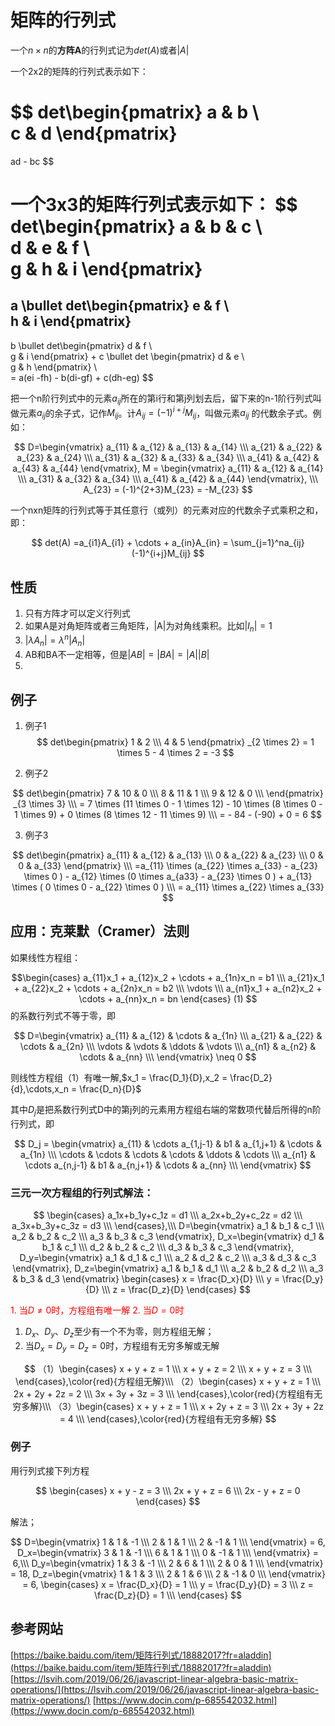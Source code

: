 # 矩阵的行列式

一个$n \times n$的**方阵A**的行列式记为$det(A)$或者$|A|$

一个2x2的矩阵的行列式表示如下：

$$
det\begin{pmatrix}
  a & b  \\\
  c & d 
\end{pmatrix}
=
ad - bc
$$

一个3x3的矩阵行列式表示如下：
$$
det\begin{pmatrix}
  a & b & c  \\\
  d & e & f \\\
  g & h & i
\end{pmatrix}
=
a \bullet det\begin{pmatrix}
  e & f \\\
  h & i
\end{pmatrix}
-
b \bullet det\begin{pmatrix}
  d & f \\\
  g & i
\end{pmatrix}
+
c \bullet det \begin{pmatrix}
  d & e \\\
  g & h
\end{pmatrix} \\\
= a(ei -fh) - b(di-gf) + c(dh-eg)
$$

把一个n阶行列式中的元素$a_{ij}$所在的第i行和第j列划去后，留下来的n-1阶行列式叫做元素$a_{ij}$的余子式，记作$M_{ij}$。计$A_{ij}=(-1)^{i+j}M_{ij}$，叫做元素$a_{ij}$
的代数余子式。例如：

$$
D=\begin{vmatrix}
  a_{11} & a_{12} & a_{13} & a_{14} \\\
  a_{21} & a_{22} & a_{23} & a_{24} \\\
  a_{31} & a_{32} & a_{33} & a_{34} \\\
  a_{41} & a_{42} & a_{43} & a_{44} 
\end{vmatrix},
M = \begin{vmatrix}
  a_{11} & a_{12} & a_{14} \\\
  a_{31} & a_{32}  & a_{34} \\\
  a_{41} & a_{42} & a_{44} 
\end{vmatrix}, \\\
A_{23} = (-1)^{2+3}M_{23} = -M_{23}
$$

一个nxn矩阵的行列式等于其任意行（或列）的元素对应的代数余子式乘积之和，即：

$$
det(A) =a_{i1}A_{i1} + \cdots + a_{in}A_{in} = \sum_{j=1}^na_{ij}(-1)^{i+j}M_{ij}
$$

## 性质

1. 只有方阵才可以定义行列式
2. 如果A是对角矩阵或者三角矩阵，|A|为对角线乘积。比如$|I_n|=1$
3. $|\lambda A_n|=\lambda^n|A_n|$
4. AB和BA不一定相等，但是$|AB|=|BA| = |A||B|$
5. 
## 例子

1. 例子1
$$
det\begin{pmatrix}
  1 & 2 \\\
  4 & 5 
\end{pmatrix}
_{2 \times 2}
= 1 \times 5 - 4 \times 2 
= -3
$$

2. 例子2

$$
det\begin{pmatrix}
  7 & 10 & 0 \\\
  8 & 11 & 1 \\\
  9 & 12 & 0 \\\ 
\end{pmatrix}
_{3 \times 3} \\\
= 7 \times (11 \times 0 - 1 \times 12) - 10 \times (8 \times 0 - 1 \times 9) + 0 \times (8 \times 12 - 11 \times 9) \\\
= - 84 - (-90) + 0
= 6
$$

3. 例子3

$$
det\begin{pmatrix}
  a_{11} & a_{12} & a_{13}  \\\
  0 & a_{22} & a_{23} \\\
  0 & 0 & a_{33}
\end{pmatrix} \\\
=a_{11} \times (a_{22} \times a_{33} - a_{23} \times 0 ) - a_{12} \times (0 \times a_{a33} - a_{23} \times 0 ) + a_{13} \times ( 0 \times 0 - a_{22} \times 0 ) \\\
= a_{11} \times a_{22} \times a_{33}
$$

## 应用：克莱默（Cramer）法则

如果线性方程组：

$$\begin{cases}
a_{11}x_1 + a_{12}x_2 + \cdots + a_{1n}x_n = b1 \\\
a_{21}x_1 + a_{22}x_2 + \cdots + a_{2n}x_n = b2 \\\
\vdots \\\
a_{n1}x_1 + a_{n2}x_2 + \cdots + a_{nn}x_n = bn
\end{cases}
(1)
$$
的系数行列式不等于零，即

$$
D=\begin{vmatrix}
  a_{11} & a_{12} & \cdots & a_{1n} \\\
  a_{21} & a_{22} & \cdots & a_{2n} \\\
  \vdots & \vdots & \ddots & \vdots \\\
  a_{n1} & a_{n2} & \cdots & a_{nn} \\\
\end{vmatrix}
\neq 0
$$

则线性方程组（1）有唯一解,$x_1 = \frac{D_1}{D},x_2 = \frac{D_2}{d},\cdots,x_n = \frac{D_n}{D}$

其中$D_j$是把系数行列式D中的第j列的元素用方程组右端的常数项代替后所得的n阶行列式，即

$$
D_j = \begin{vmatrix}
  a_{11} & \cdots a_{1,j-1} & b1 & a_{1,j+1} & \cdots & a_{1n} \\\
  \cdots & \cdots & \cdots & \cdots & \ddots & \cdots \\\
  a_{n1} & \cdots a_{n,j-1} & b1 & a_{n,j+1} & \cdots & a_{nn} \\\
\end{vmatrix}
$$

### 三元一次方程组的行列式解法：

$$
\begin{cases}
a_1x+b_1y+c_1z = d1 \\\
a_2x+b_2y+c_2z = d2 \\\
a_3x+b_3y+c_3z = d3 \\\
\end{cases},\\\
D=\begin{vmatrix}
  a_1 & b_1 & c_1 \\\
  a_2 & b_2 & c_2 \\\
  a_3 & b_3 & c_3
\end{vmatrix},
D_x=\begin{vmatrix}
  d_1 & b_1 & c_1 \\\
  d_2 & b_2 & c_2 \\\
  d_3 & b_3 & c_3
\end{vmatrix},
D_y=\begin{vmatrix}
  a_1 & d_1 & c_1 \\\
  a_2 & d_2 & c_2 \\\
  a_3 & d_3 & c_3
\end{vmatrix},
D_z=\begin{vmatrix}
  a_1 & b_1 & d_1 \\\
  a_2 & b_2 & d_2 \\\
  a_3 & b_3 & d_3
\end{vmatrix}
\begin{cases}
x = \frac{D_x}{D} \\\
y = \frac{D_y}{D} \\\
z = \frac{D_z}{D}
\end{cases}
$$

<font color="red">1. 当$D \neq 0$时，方程组有唯一解</font>
<font color="red">2. 当$D = 0$时 </font>
1. $D_x、D_y、D_z$至少有一个不为零，则方程组无解；
2. 当$D_x=D_y=D_z=0$时，方程组有无穷多解或无解


$$
（1）\begin{cases}
x + y + z = 1 \\\
x + y + z = 2 \\\
x + y + z = 3 \\\
\end{cases},\color{red}{方程组无解}\\\
（2）\begin{cases}
x + y + z = 1 \\\
2x + 2y + 2z = 2 \\\
3x + 3y + 3z = 3 \\\
\end{cases},\color{red}{方程组有无穷多解}\\\
（3）\begin{cases}
x + y + z = 1 \\\
x + 2y + z = 3 \\\
2x + 3y + 2z = 4 \\\
\end{cases},\color{red}{方程组有无穷多解}
$$


### 例子

用行列式接下列方程

$$
\begin{cases}
x + y - z = 3 \\\
2x + y + z = 6 \\\
2x - y + z = 0
\end{cases}
$$

解法；

$$
D=\begin{vmatrix}
  1 & 1 & -1 \\\
  2 & 1 & 1 \\\
  2 & -1 & 1 \\\
\end{vmatrix} = 6,
D_x=\begin{vmatrix}
  3 & 1 & -1 \\\
  6 & 1 & 1 \\\
  0 & -1 & 1 \\\
\end{vmatrix} = 6,\\\
D_y=\begin{vmatrix}
  1 & 3 & -1 \\\
  2 & 6 & 1 \\\
  2 & 0 & 1 \\\
\end{vmatrix} = 18,
D_z=\begin{vmatrix}
  1 & 1 & 3 \\\
  2 & 1 & 6 \\\
  2 & -1 & 0 \\\
\end{vmatrix} = 6,
\begin{cases}
x = \frac{D_x}{D} = 1 \\\
y = \frac{D_y}{D} = 3 \\\
z = \frac{D_z}{D} = 1 \\\
\end{cases}
$$

## 参考网站

[https://baike.baidu.com/item/矩阵行列式/18882017?fr=aladdin](https://baike.baidu.com/item/矩阵行列式/18882017?fr=aladdin)
[https://lsvih.com/2019/06/26/javascript-linear-algebra-basic-matrix-operations/](https://lsvih.com/2019/06/26/javascript-linear-algebra-basic-matrix-operations/)
[https://www.docin.com/p-685542032.html](https://www.docin.com/p-685542032.html)
